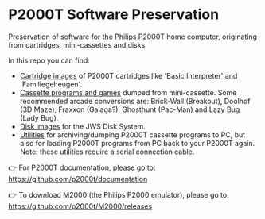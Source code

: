 # P2000T Software Preservation

Preservation of software for the Philips P2000T home computer, originating from cartridges, mini-cassettes and disks.

In this repo you can find:

* [Cartridge images](/cartridges/) of P2000T cartridges like 'Basic Interpreter' and 'Familiegeheugen'.
* [Cassette programs and games](/cassettes/) dumped from mini-cassette. Some recommended arcade conversions are: Brick-Wall (Breakout), Doolhof (3D Maze), Fraxxon (Galaga?), Ghosthunt (Pac-Man) and Lazy Bug (Lady Bug).
* [Disk images](/disks/) for the JWS Disk System.
* [Utilities](/utilities/) for archiving/dumping P2000T cassette programs to PC, but also for loading P2000T programs from PC back to your P2000T again. Note: these utilities require a serial connection cable.

:point_right: For P2000T documentation, please go to: https://github.com/p2000t/documentation

:point_right: To download M2000 (the Philips P2000 emulator), please go to: https://github.com/p2000t/M2000/releases

